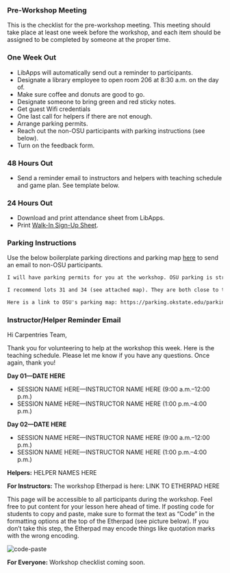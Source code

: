### Pre-Workshop Meeting
This is the checklist for the pre-workshop meeting. This meeting should take place at least one week before the workshop, and each item should be assigned to be completed by someone at the proper time.

### One Week Out
- LibApps will automatically send out a reminder to participants.
- Designate a library employee to open room 206 at 8:30 a.m. on the day of.
- Make sure coffee and donuts are good to go.
- Designate someone to bring green and red sticky notes.
- Get guest Wifi credentials
- One last call for helpers if there are not enough.
- Arrange parking permits.
- Reach out the non-OSU participants with parking instructions (see below).
- Turn on the feedback form.

### 48 Hours Out
- Send a reminder email to instructors and helpers with teaching schedule and game plan. See template below.

### 24 Hours Out
- Download and print attendance sheet from LibApps.
- Print [Walk-In Sign-Up Sheet](https://osf.io/6kv5w/).

### Parking Instructions
Use the below boilerplate parking directions and parking map [here](https://mfr.osf.io/render?url=https://osf.io/swy9k/?direct%26mode=render%26action=download%26mode=render) to send an email to non-OSU participants.

```txt
I will have parking permits for you at the workshop. OSU parking is strictly enforced. First, park at a meter and throw in a quarter, then come find me at the workshop in the Edmon Low Library. Once I give you a permit, you can move your car to a non-metered spot.

I recommend lots 31 and 34 (see attached map). They are both close to the library and have metered parking. If you turn south onto Monroe from Hall of Fame, travel two blocks. Lot 31 is on your left. To find lot 34, continue south until you reach Athletic Road and turn left.

Here is a link to OSU's parking map: https://parking.okstate.edu/parking-map
```

### Instructor/Helper Reminder Email
Hi Carpentries Team,

Thank you for volunteering to help at the workshop this week. Here is the teaching schedule. Please let me know if you have any questions. Once again, thank you!

**Day 01—DATE HERE**
- SESSION NAME HERE—INSTRUCTOR NAME HERE (9:00 a.m.–12:00 p.m.)
- SESSION NAME HERE—INSTRUCTOR NAME HERE (1:00 p.m.–4:00 p.m.)

**Day 02—DATE HERE**
- SESSION NAME HERE—INSTRUCTOR NAME HERE (9:00 a.m.–12:00 p.m.)
- SESSION NAME HERE—INSTRUCTOR NAME HERE (1:00 p.m.–4:00 p.m.)

**Helpers:** HELPER NAMES HERE


**For Instructors:**
The workshop Etherpad is here: LINK TO ETHERPAD HERE

This page will be accessible to all participants during the workshop. Feel free to put content for your lesson here ahead of time. If posting code for students to copy and paste, make sure to format the text as “Code” in the formatting options at the top of the Etherpad (see picture below). If you don’t take this step, the Etherpad may encode things like quotation marks with the wrong encoding.

![code-paste](https://okstate-library.github.io/docs/carpentries/paste-code.jpg "Pasting code")

**For Everyone:**
Workshop checklist coming soon.
